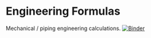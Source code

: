 # Engineering Formulas
Mechanical / piping engineering calculations.
[![Binder](https://mybinder.org/badge_logo.svg)](https://mybinder.org/v2/gh/lachlanmonty/engineering_formulas/HEAD)
